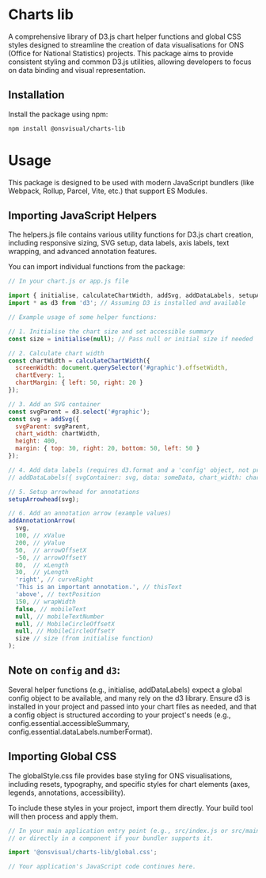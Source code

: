 # Charts lib

A comprehensive library of D3.js chart helper functions and global CSS styles designed to streamline the creation of data visualisations for ONS (Office for National Statistics) projects. This package aims to provide consistent styling and common D3.js utilities, allowing developers to focus on data binding and visual representation.

## Installation

Install the package using npm:
```bash
npm install @onsvisual/charts-lib
```

# Usage

This package is designed to be used with modern JavaScript bundlers (like Webpack, Rollup, Parcel, Vite, etc.) that support ES Modules.

## Importing JavaScript Helpers

The helpers.js file contains various utility functions for D3.js chart creation, including responsive sizing, SVG setup, data labels, axis labels, text wrapping, and advanced annotation features.

You can import individual functions from the package:
```javascript
// In your chart.js or app.js file

import { initialise, calculateChartWidth, addSvg, addDataLabels, setupArrowhead, addAnnotationText, addAnnotationArrow, addDirectionArrow, addElbowArrow, addAnnotationLineVertical, addAnnotationRangeVertical, createDelaunayOverlay } from '@onsvisual/charts-lib';
import * as d3 from 'd3'; // Assuming D3 is installed and available

// Example usage of some helper functions:

// 1. Initialise the chart size and set accessible summary
const size = initialise(null); // Pass null or initial size if needed

// 2. Calculate chart width
const chartWidth = calculateChartWidth({
  screenWidth: document.querySelector('#graphic').offsetWidth,
  chartEvery: 1,
  chartMargin: { left: 50, right: 20 }
});

// 3. Add an SVG container
const svgParent = d3.select('#graphic');
const svg = addSvg({
  svgParent: svgParent,
  chart_width: chartWidth,
  height: 400,
  margin: { top: 30, right: 20, bottom: 50, left: 50 }
});

// 4. Add data labels (requires d3.format and a 'config' object, not provided in this example)
// addDataLabels({ svgContainer: svg, data: someData, chart_width: chartWidth, xScaleFunction: yourXScale, yScaleFunction: yourYScale });

// 5. Setup arrowhead for annotations
setupArrowhead(svg);

// 6. Add an annotation arrow (example values)
addAnnotationArrow(
  svg,
  100, // xValue
  200, // yValue
  50,  // arrowOffsetX
  -50, // arrowOffsetY
  80,  // xLength
  30,  // yLength
  'right', // curveRight
  'This is an important annotation.', // thisText
  'above', // textPosition
  150, // wrapWidth
  false, // mobileText
  null, // mobileTextNumber
  null, // MobileCircleOffsetX
  null, // MobileCircleOffsetY
  size // size (from initialise function)
);
```

## Note on `config` and `d3`:
Several helper functions (e.g., initialise, addDataLabels) expect a global config object to be available, and many rely on the d3 library. Ensure d3 is installed in your project and passed into your chart files as needed, and that a config object is structured according to your project's needs (e.g., config.essential.accessibleSummary, config.essential.dataLabels.numberFormat).

## Importing Global CSS

The globalStyle.css file provides base styling for ONS visualisations, including resets, typography, and specific styles for chart elements (axes, legends, annotations, accessibility).

To include these styles in your project, import them directly. Your build tool will then process and apply them.

```javascript
// In your main application entry point (e.g., src/index.js or src/main.js)
// or directly in a component if your bundler supports it.

import '@onsvisual/charts-lib/global.css';

// Your application's JavaScript code continues here.
```
    
